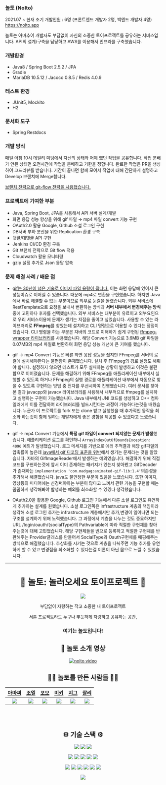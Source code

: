 ### 놀토 (Nolto)
2021.07 ~ 현재
초기 개발인원 : 6명 (프론트엔드 개발자 2명, 백엔드 개발자 4명)
https://nolto.app

놀토는 아마추어 개발자도 부담없이 자신의 소중한 토이프로젝트를 공유하는 서비스입니다.
API의 설계/구축을 담당하고 AWS를 이용해서 인프라를 구축했습니다.

### 개발환경
- Java8 / Spring Boot 2.5.2 / JPA
- Gradle
- MariaDB 10.5.12 / Jacoco 0.8.5 / Redis 4.0.9

### 테스트 환경
- JUnit5, Mockito
- H2

### 문서화 도구
- Spring Restdocs

### 개발 방식
매일 아침 10시 데일리 미팅에서 자신의 상태와 어제 했던 작업을 공유합니다. 작업 분배가 안된 상태면 오전시간에 작업을 분배하고 기한을 정합니다. 완료한 작업은 PR을 생성하여 코드리뷰를 받습니다. 기간이 끝나면 함께 모여서 작업에 대해 간단하게 설명하고 Develop 브랜치에 Merge합니다.

[브랜치 전략으로 git-flow 전략을 사용했습니다.](https://parkadd.tistory.com/101?category=967882)

### 프로젝트에 기여한 부분
- Java, Spring Boot, JPA를 사용해서 API 서버 설계/개발
- 화면 응답 성능 향상을 위해 gif 파일 → mp4 파일 convert 기능 구현
- OAuth2.0 활용 Google, Github 소셜 로그인 구현
- DB서버 부하 분산을 위한 Replication 환경 구축
- 댓글/대댓글 API 구현
- Jenkins CI/CD 환경 구축
- Git 브랜치 전략으로 Git flow 적용
- Cloudwatch 활용 모니터링
- gzip 설정 추가로 Json 응답 압축

### 문제 해결 사례 / 배운 점
* [gif는 30년이 넘은 기술로 이미지 파일 용량이 큽니다.](https://medium.com/vingle-tech-blog/stop-using-gif-as-animation-3c6d223fd35a) 이는 화면 응답에 있어서 큰 성능이슈로 이어질 수 있습니다. 때문에 mp4로 변환을 구현했습니다. 하지만 Java에서 바로 해결할 수 없는 부분이므로 외부로 눈길을 돌렸습니다. 외부 서비스에 RestTemplate으로 요청을 보내서 변환하는 방식과 **서버 내부에서 변경해주는 방식**중에 고민하다 후자를 선택했습니다. 외부 서비스는 대부분이 유료이고 외부요인으로 우리 서비스이용에 문제가 생기는 지점을 줄이고 싶었습니다. 사용할 수 있는 라이브러리로 **FFmpeg**를 찾았는데 설치하고 CLI 명령으로 이용할 수 있다는 장점이 있습니다. CLI 명령을 하는 부분은 자바의 코드로 이해하기 쉽게 구현된 [ffmpeg-wrapper 라이브러리](https://mvnrepository.com/artifact/net.bramp.ffmpeg/ffmpeg)를 사용했습니다. 해당 Convert 기능으로 3.6MB gif 파일을 0.07MB의 mp4 파일로 변환하여 화면 응답 성능 개선에 큰 기여를 했습니다.

* gif -> mp4 Convert 기능은 빠른 화면 응답 성능을 줬지만 FFmpeg를 서버의 로컬에 설치해야한다는 불편함이 존재했습니다. 설치 후 FFmpeg의 경로 설정도 해줘야 합니다. 설정하지 않으면 테스트가 모두 실패하는 상황이 발생하고 이것은 불편함으로 이어졌습니다. 문제를 해결하기 위해 FFmpeg를 애플리케이션 내부에서 실행할 수 있도록 하거나 FFmpeg의 실행 경로를 애플리케이션 내부에서 자동으로 찾을 수 있도록 구현하는 방법 중 전자를 우선시하여 진행했습니다. 여러 문서를 찾아본 결과 javacpp와 javacv 라이브러리를 사용해서 내부적으로 ffmpeg를 설치하고 실행하는 구현이 가능했습니다. Java 내부에서 JNI 코드를 생성하고 C++ 컴파일러에게 이를 전달하여 라이브러리를 빌드시킨다는 과정이 가능하다는것을 배웠습니다. 누군가 이 프로젝트를 fork 또는 clone 받고 실행했을 때 추가적인 동작을 최소화 하는것이 함께 일하는 개발자에게 좋은 경험을 제공할 수 있겠다고 느꼈습니다.

* gif -> mp4 Convert 기능에서 **특정 gif 파일이 convert 되지않는 문제가 발생**했습니다. 애플리케이션 로그를 확인하니 ```ArrayIndexOutOfBoundsException: 4096``` 예외가 발생했습니다. 로그 메세지를 기반으로 에러 추적결과 해당 gif파일의 압축률이 높은데 [java에서 gif 디코딩 표준을 위반](https://bugs.openjdk.java.net/browse/JDK-7132728)해서 생기는 문제라는 것을 알았습니다. 자바의 GifImageReader에서 발생하는 예외였습니다. 해결하기 위해 직접 코드를 구현하는것에 앞서 이미 존재하는 패키지가 있는지 찾아봤고 GifDecoder가 존재하는 ```implementation 'com.madgag:animated-gif-lib:1.4'```의존성을 추가해서 해결했습니다. java도 불안정한 부분이 있음을 느꼈습니다. 또한 이미지, 영상등의 미디어에는 신경써야하는 부분이 많다고 느껴서 관련 기능을 구현할 때는 꼼꼼하게 생각해봐야 발생하는 예외를 최소화할 수 있겠다 생각했습니다.

* OAuth2.0을 활용한 Google, Github 로그인 기능에서 다른 소셜 로그인도 유연하게 추가하는 설계를 원했습니다. 소셜 로그인쪽은 infrastructure 계층의 책임이라 생각해 소셜 로그인 추가는 infrastructure 계층에서만 추가,변경이 일어나면 되는 구조를 설계하기 위해 노력했습니다. 그 과정에서 계층을 나누는 것도 중요하지만 URL /login/oauth/{socialType}의 Pathvariable에 따라 적절한 구현체를 찾아주는것에 대해 고민했습니다. 해당 구현체들을 빈으로 등록하고 적절한 구현체를 반환해주는 Provider클래스를 만들어서 SocialType과 Oauth구현체를 매핑해주는 방식으로 해결했습니다. 추상화를 시키는 것으로 계층을 나눠주면 기능 추가를 유연하게 할 수 있고 변경점을 최소화할 수 있다는걸 이론이 아닌 몸으로 느낄 수 있었습니다.

---

<p align="center">  
<h1 align="middle"> 🧸 놀토: 놀러오세요 토이프로젝트 🎈 </h1>
<p align="center">
<img src="https://user-images.githubusercontent.com/44080404/139180406-eed179d2-f176-43ea-acc8-3b6165c60fc9.png" />
</p>


</p>

<p align="middle">부담없이 자랑하는 작고 소중한 내 토이프로젝트</p>
<p align="center"> 서툰 프로젝트라도 누구나 뿌듯하게 자랑하고 공유하는 공간,</p>
<h3 align="center"> 여기는 <b>놀토</b>입니다! </h3>

<h2 align="middle">🎥 놀토 소개 영상 </h2>

<p align="center">
  <a href="https://youtu.be/WsGyO4k2Kv0">
    <img src="http://img.youtube.com/vi/WsGyO4k2Kv0/0.jpg" alt="nolto video ">
  </a>
</p>


<h2 align="middle"> 🙋‍♀️ 놀토를 만든 사람들 🙋‍♂️</h2>
<p align="center">
  
| [아마찌](https://github.com/NewWisdom)   |  [조엘](https://github.com/PapimonLikelion)  |   [포모](https://github.com/bosl95)      |  [미키](https://github.com/0307kwon)  | [지그](https://github.com/zigsong)   | [찰리](https://github.com/Gomding)   |
| :----------------------------------------------------------: | :----------------------------------------------------------: | :----------------------------------------------------------: | :----------------------------------------------------------: | :----------------------------------------------------------: | :----------------------------------------------------------: | 
| <img src="https://user-images.githubusercontent.com/43840561/129164013-2a88c2e7-1a93-4cc7-bbd8-c5818f5152c7.png"/> | <img src="https://user-images.githubusercontent.com/44080404/133540314-639cc580-1aa5-4bf4-8d54-b435bfe5e5f8.png" /> | <img src="https://user-images.githubusercontent.com/44080404/133540309-ae1e774e-4404-4801-bb5c-0037eab41818.PNG" /> | <img src="https://user-images.githubusercontent.com/44080404/133540317-20da5664-aa3d-4afb-809b-a7d4780a5a17.png" /> |  <img src="https://user-images.githubusercontent.com/44080404/133540321-7f8f4215-3e01-4f21-88e3-90d608377aab.png" /> | <img src="https://user-images.githubusercontent.com/44080404/133540503-22c158d4-1042-4e7c-9ee5-79c694bf5841.png" /> |

</p>

<br>
<br>

<h2 align="middle"> ⚙️ 기술 스택 ⚙️ </h2>

<p align="center">
<img src="https://img.shields.io/badge/TypeScript-3178C6?style=for-the-badge&logo=TypeScript&logoColor=white"> <img src="https://img.shields.io/badge/react-61DAFB?style=for-the-badge&logo=react&logoColor=black"> <img src="https://img.shields.io/badge/styled components-DB7093?style=for-the-badge&logo=styled-components&logoColor=white"> 
</p>  
<p align="center">
<img src="https://img.shields.io/badge/JAVA-007396?style=for-the-badge&logo=java&logoColor=white"> <img src="https://img.shields.io/badge/Spring Boot-6DB33F?style=for-the-badge&logo=Spring Boot&logoColor=white"> <img src="https://img.shields.io/badge/JUnit5-25A162?style=for-the-badge&logo=JUnit5&logoColor=white">  <img src="https://img.shields.io/badge/mariaDB-003545?style=for-the-badge&logo=mariaDB&logoColor=white"> <img src="https://img.shields.io/badge/Hibernate-59666C?style=for-the-badge&logo=Hibernate&logoColor=white"> 
  </p>
<p align="center">
<img src="https://img.shields.io/badge/Amazon AWS-232F3E?style=for-the-badge&logo=Amazon AWS&logoColor=white"> <img src="https://img.shields.io/badge/Amazon S3-569A31?style=for-the-badge&logo=Amazon S3&logoColor=white"> <img src="https://img.shields.io/badge/NGINX-009639?style=for-the-badge&logo=NGINX&logoColor=white">  <img src="https://img.shields.io/badge/Jenkins-D24939?style=for-the-badge&logo=Jenkins&logoColor=white"> <img src="https://img.shields.io/badge/SonarQube-4E9BCD?style=for-the-badge&logo=SonarQube&logoColor=white"> <img src="https://img.shields.io/badge/Docker-2496ED?style=for-the-badge&logo=Docker&logoColor=white"> 
</p>

<p align="center">
<img src="https://img.shields.io/badge/ZOOM ZUN BANG-2D8CFF?style=for-the-badge&logo=ZOOM&logoColor=white"> 
</p>
